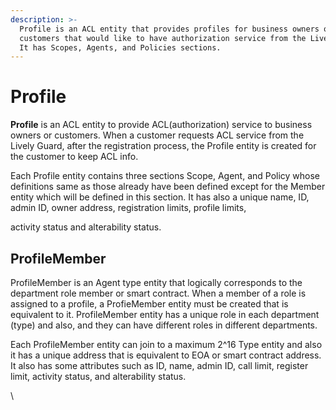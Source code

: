 ```yaml
---
description: >-
  Profile is an ACL entity that provides profiles for business owners or
  customers that would like to have authorization service from the Lively Guard.
  It has Scopes, Agents, and Policies sections.
---
```


# Profile

**Profile** is an ACL entity to provide ACL(authorization) service to business owners or customers. When a customer requests ACL service from the Lively Guard, after the registration process, the Profile entity is created for the customer to keep ACL info.

Each Profile entity contains three sections Scope, Agent, and Policy whose definitions same as those already have been defined except for the Member entity which will be defined in this section. It has also a unique name, ID, admin ID, owner address, registration limits, profile limits,

activity status and alterability status.

## ProfileMember

ProfileMember is an Agent type entity that logically corresponds to the department role member or smart contract. When a member of a role is assigned to a profile, a ProfieMember entity must be created that is equivalent to it. ProfileMember entity has a unique role in each department (type) and also, and they can have different roles in different departments.

Each ProfileMember entity can join to a maximum 2^16 Type entity and also it has a unique address that is equivalent to EOA or smart contract address. It also has some attributes such as ID, name, admin ID, call limit, register limit, activity status, and alterability status.

\

